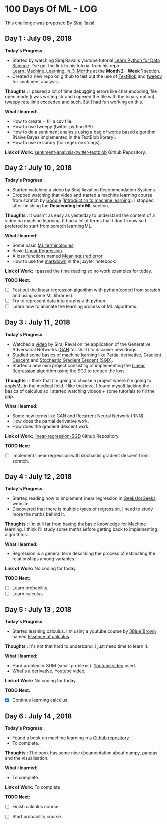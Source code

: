 # 100 Days Of ML - LOG

This challenge was proposed By [Siraj Raval](https://twitter.com/sirajraval).

## Day 1 : July 09 , 2018
 
**Today's Progress** : 

* Started by watching Siraj Raval's youtube tutorial [Learn Python for Data Science](https://www.youtube.com/playlist?list=PL2-dafEMk2A6QKz1mrk1uIGfHkC1zZ6UU). I've got the link to his tutorial from his repo [Learn_Machine_Learning_in_3_Months](https://github.com/llSourcell/Learn_Machine_Learning_in_3_Months) at the <b>Month 2 - Week 1</b> section.
* Created a new repo on github to test out the use of [TextBlob](https://textblob.readthedocs.io/en/dev/) and [tweepy](http://www.tweepy.org/) for sentiment analysis.

**Thoughts** : I passed a lot of time debugging errors like char encoding, file open mode (i was writing str and i opened the file with the binary option), tweepy rate limit exceeded and such. But I had fun working on this.

**What I learned**:

* How to create + fill a csv file.
* How to use tweepy (twitter python API).
* How to do a sentiment analysis using a bag of words based algorithm (Naive Bayes implemented in the TextBlob library).
* How to use re library (for regex on strings).

**Link of Work:**   [sentiment-analysis-twitter-textblob](https://github.com/touir1/sentiment-analysis-twitter-textblob) Github Repository.

## Day 2 : July 10 , 2018
 
**Today's Progress** : 

* Started watching a video by Siraj Raval on Recommendation Systems.
* Dropped watching that video and started a machine learning course from scratch by [Google](https://www.google.com) ([Introduction to machine learning](https://developers.google.com/machine-learning/crash-course/)). I stopped after finishing the <b>Descending into ML</b> section. 

**Thoughts** : It wasn't as easy as yesterday to understand the content of a video on machine learning. It had a lot of terms that I don't know so I prefered to start from scratch learning ML.

**What I learned**:

* Some basic [ML terminologies](https://developers.google.com/machine-learning/crash-course/framing/ml-terminology).
* Basic [Linear Regression](https://developers.google.com/machine-learning/crash-course/descending-into-ml/linear-regression).
* A loss functions named [Mean squared error](https://en.wikipedia.org/wiki/Mean_squared_error).
* How to use the [markdown](https://medium.com/ibm-data-science-experience/markdown-for-jupyter-notebooks-cheatsheet-386c05aeebed) in the jupyter notebook.

**Link of Work:**   I passed the time reading so no work examples for today.

**TODO Next:**
- [ ] Test out the linear regression algorithm with python(coded from scratch and using some ML libraries).
- [ ] Try to represent data into graphs with python.
- [ ] Learn how to animate the learning process of ML algorithms.

## Day 3 : July 11 , 2018
 
**Today's Progress** : 

* Watched a [video](https://www.youtube.com/watch?v=hY9Bc3mtphs) by Siraj Raval on the application of the Generative Adversarial Networks ([GAN](https://hackernoon.com/generative-adversarial-networks-a-deep-learning-architecture-4253b6d12347) for short) to discover new drugs.
* Studied some basics of machine learning like [Partial derivative](https://www.khanacademy.org/math/multivariable-calculus/multivariable-derivatives/partial-derivatives/v/partial-derivatives-introduction), [Gradient Descent](https://developers.google.com/machine-learning/crash-course/reducing-loss/gradient-descent) and [Stochastic Gradient Descent (SGD)](https://developers.google.com/machine-learning/crash-course/reducing-loss/stochastic-gradient-descent).
* Started a new mini project consisting of implementing the [Linear Regression](https://developers.google.com/machine-learning/crash-course/descending-into-ml/linear-regression) algorithm using the SGD to reduce the loss.

**Thoughts** : I think that i'm going to choose a project where i'm going to applyML in the medical field. I like that idea. I found myself lacking the basics of calculus so I started watching videos + some tutorials to fill the gap.

**What I learned**:

* Some new terms like GAN and Recurrent Neural Network (RNN).
* How does the partial derivative work.
* How does the gradient descent work.

**Link of Work:**   [linear-regression-SGD](https://github.com/touir1/linear-regression-SGD) Github Repository.

**TODO Next:**
- [ ] Implement linear regression with stochastic gradient descent from scratch.

## Day 4 : July 12 , 2018
 
**Today's Progress** : 

* Started reading how to implement linear regression in [GeeksforGeeks](https://www.geeksforgeeks.org/linear-regression-python-implementation/) website.
* Discovered that there is multiple types of regression. I need to study more the maths behind it.

**Thoughts** : I'm still far from having the basic knowledge for Machine learning. I think i'll study some maths before getting back to implementing algorithms.

**What I learned**: 

* Regression is a general term describing the process of estimating the relationships among variables.

**Link of Work:**  No coding for today.

**TODO Next:**
- [ ] Learn probability.
- [ ] Learn calculus.

## Day 5 : July 13 , 2018
 
**Today's Progress** : 

* Started learning calculus. I'm using a youtube course by [3Blue1Brown](https://www.youtube.com/channel/UCYO_jab_esuFRV4b17AJtAw) named [Essence of calculus](https://www.youtube.com/playlist?list=PLZHQObOWTQDMsr9K-rj53DwVRMYO3t5Yr).

**Thoughts** : It's not that hard to understand, i just need time to learn it.

**What I learned**: 

* Hard problem = SUM (small problems). [Youtube video](https://www.youtube.com/watch?v=WUvTyaaNkzM&t=0s&list=PLZHQObOWTQDMsr9K-rj53DwVRMYO3t5Yr) used.
* What's a derivative. [Youtube video](https://www.youtube.com/watch?v=9vKqVkMQHKk&index=2&list=PLZHQObOWTQDMsr9K-rj53DwVRMYO3t5Yr).

**Link of Work:**  No coding for today.

**TODO Next:**
- [X] Continue learning calculus.

## Day 6 : July 14 , 2018
 
**Today's Progress** : 

* Found a book on machine learning in a [Github repository](https://github.com/jakevdp/PythonDataScienceHandbook/tree/599aa0fe3f882c0001670e676e5a8d43b92c35fc). 
* To complete. 

**Thoughts** : The book has some nice documentation about numpy, pandas and the visualisation. 

**What I learned**: 

* To complete. 

**Link of Work:**  To complete

**TODO Next:**
- [ ] Finish calculus course.
- [ ] Start probability course. 


